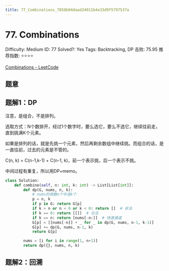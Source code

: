 ```yaml
---
title: 77_Combinations_7858b04daad24911b4e33d9f5797537a
---
```


# 77. Combinations

Difficulty: Medium
ID: 77
Solved?: Yes
Tags: Backtracking, DP
击败: 75.95
推荐指数: ⭐⭐⭐⭐

[Combinations - LeetCode](https://leetcode.com/problems/combinations/)

## 题意

## 题解1：DP

注意，是组合，不是排列。

选取方式：N个数排开，经过1个数字时，要么选它，要么不选它，继续往前走，直到挑满K个元素。

如果是排列的话，就是先挑一个元素，然后再剩余数组中继续挑。而组合的话，是一直往前，过去的元素是不管的。

C(n, k) = C(n-1,k-1) + C(n-1, k)，前一个表示挑，后一个表示不挑。

中间过程有重复，所以用DP+memo。

```python
class Solution:
    def combine(self, n: int, k: int) -> List[List[int]]:
        def dp(G, nums, n, k):
            # nums的倒数n个中选k个
            p = n, k
            if p in G: return G[p]
            if k > n or n < 0 or k < 0: return []  # 非法
            if k == 0: return [[]]  # 合法
            if k == n: return [nums[-n:]]  # 快速通道
            G[p] = [[nums[-n]] + _ for _ in dp(G, nums, n-1, k-1)]
            G[p] += dp(G, nums, n-1, k)
            return G[p]

        nums = [i for i in range(1, n+1)]
        return dp({}, nums, n, k)
```

## 题解2：回溯
